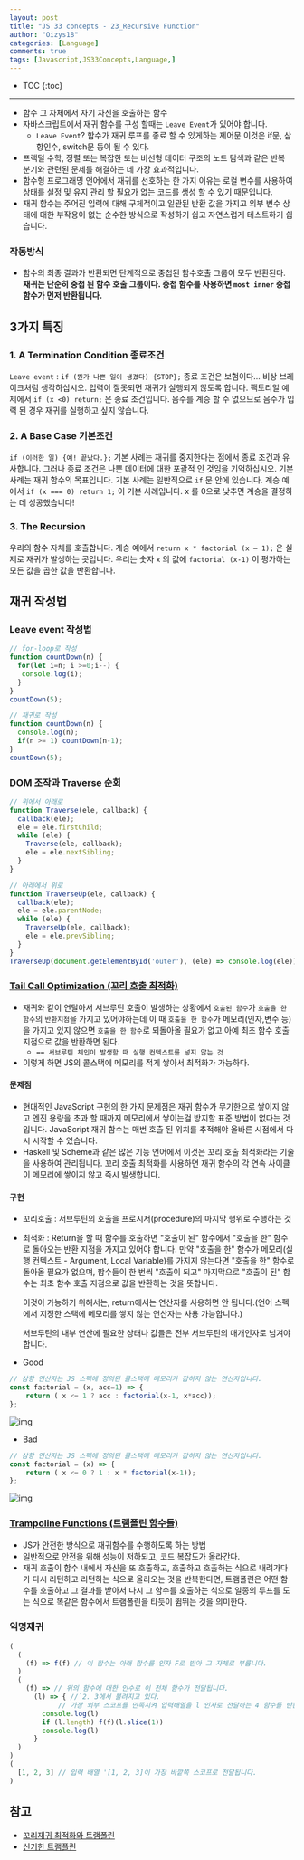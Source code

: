 ```yaml
---
layout: post
title: "JS 33 concepts - 23_Recursive Function"
author: "Oizys18"
categories: [Language]
comments: true
tags: [Javascript,JS33Concepts,Language,]
---
```


* TOC
{:toc}
* * *
- 함수 그 자체에서 자기 자신을 호출하는 함수 
- 자바스크립트에서 재귀 함수를 구성 할때는 `Leave Event`가 있어야 합니다.
  - `Leave Event`?
    함수가 재귀 루프를 종료 할 수 있게하는 제어문
    이것은 if문, 삼항인수, switch문 등이 될 수 있다.
- 프랙털 수학, 정렬 또는 복잡한 또는 비선형 데이터 구조의 노드 탐색과 같은 반복 분기와 관련된 문제를 해결하는 데
  가장 효과적입니다.
- 함수형 프로그래밍 언어에서 재귀를 선호하는 한 가지 이유는 로컬 변수를 사용하여 상태를 설정 및 유지 관리 할 필요가 없는 코드를 생성 할 수 있기 때문입니다.
- 재귀 함수는 주어진 입력에 대해 구체적이고 일관된 반환 값을 가지고 외부 변수 상태에 대한 부작용이 없는 순수한 방식으로 작성하기 쉽고 자연스럽게 테스트하기 쉽습니다.

### 작동방식

- 함수의 최종 결과가 반환되면 단계적으로 중첩된 함수호출 그룹이 모두 반환된다. **재귀는 단순히 중첩 된 함수 호출 그룹이다. 중첩 함수를 사용하면 `most inner` 중첩 함수가 먼저 반환됩니다.**

## 3가지 특징

### 1. A Termination Condition 종료조건

`Leave event` : `if (뭔가 나쁜 일이 생겼다) {STOP};` 종료 조건은 보험이다... 비상 브레이크처럼 생각하십시오. 입력이 잘못되면 재귀가 실행되지 않도록 합니다. 팩토리얼 예제에서 `if (x <0) return;` 은 종료 조건입니다. 음수를 계승 할 수 없으므로 음수가 입력 된 경우 재귀를 실행하고 싶지 않습니다.

### 2. A Base Case 기본조건

 `if (이러한 일) {예! 끝났다.};` 기본 사례는 재귀를 중지한다는 점에서 종료 조건과 유사합니다. 그러나 종료 조건은 나쁜 데이터에 대한 포괄적 인 것임을 기억하십시오. 기본 사례는 재귀 함수의 목표입니다. 기본 사례는 일반적으로 `if` 문 안에 있습니다. 계승 예에서 `if (x === 0) return 1;` 이 기본 사례입니다. x 를 0으로 낮추면 계승을 결정하는 데 성공했습니다!

### 3. The Recursion 

 우리의 함수 자체를 호출합니다. 계승 예에서 `return x * factorial (x — 1);` 은 실제로 재귀가 발생하는 곳입니다. 우리는 숫자 `x` 의 값에 `factorial (x-1)` 이 평가하는 모든 값을 곱한 값을 반환합니다.

## 재귀 작성법

### Leave event 작성법

```js
// for-loop로 작성
function countDown(n) {
  for(let i=n; i >=0;i--) {
   console.log(i);
  } 
}
countDown(5);

// 재귀로 작성
function countDown(n) {
  console.log(n);
  if(n >= 1) countDown(n-1);
}
countDown(5);
```

### DOM 조작과 Traverse 순회

```js
// 위에서 아래로
function Traverse(ele, callback) {
  callback(ele);
  ele = ele.firstChild;
  while (ele) {
    Traverse(ele, callback);
    ele = ele.nextSibling;
  }
}

// 아래에서 위로 
function TraverseUp(ele, callback) {
  callback(ele);
  ele = ele.parentNode;
  while (ele) {
    TraverseUp(ele, callback);
    ele = ele.prevSibling;
  }
}
TraverseUp(document.getElementById('outer'), (ele) => console.log(ele));
```

### [Tail Call Optimization (꼬리 호출 최적화)](https://velog.io/@yesdoing/%EA%BC%AC%EB%A6%AC-%EB%AC%BC%EA%B8%B0-%EC%B5%9C%EC%A0%81%ED%99%94Tail-Call-Optimization%EB%9E%80-2yjnslo7sr)

- 재귀와 같이 연달아서 서브루틴 호출이 발생하는 상황에서 `호출된 함수`가 `호출을 한 함수`의 `반환지점`을 가지고 있어야하는데 이 때 `호출을 한 함수`가  메모리(인자,변수 등)을 가지고 있지 않으면 `호출을 한 함수`로 되돌아올 필요가 없고 아예 최초 함수 호출지점으로 값을 반환하면 된다. 
  - `== 서브루틴 체인이 발생할 때 실행 컨텍스트를 넣지 않는 것 `
- 이렇게 하면 JS의 콜스택에 메모리를 적게 쌓아서 최적화가 가능하다.

#### 문제점

- 현대적인 JavaScript 구현의 한 가지 문제점은 재귀 함수가 무기한으로 쌓이지 않고 엔진 용량을 초과 할 때까지
  메모리에서 쌓이는걸 방지할 표준 방법이 없다는 것입니다.
  JavaScript 재귀 함수는 매번 호출 된 위치를 추적해야 올바른 시점에서 다시 시작할 수 있습니다.
- Haskell 및 Scheme과 같은 많은 기능 언어에서 이것은 꼬리 호출 최적화라는 기술을 사용하여 관리됩니다.
  꼬리 호출 최적화를 사용하면 재귀 함수의 각 연속 사이클이 메모리에 쌓이지 않고 즉시 발생합니다.

#### 구현

- 꼬리호출 : 서브루틴의 호출을 프로시저(procedure)의 마지막 행위로 수행하는 것

- 최적화 : Return을 할 때 함수를 호출하면 "호출이 된" 함수에서 "호출을 한" 함수로 돌아오는 반환 지점을 가지고 있어야 합니다. 만약 "호출을 한" 함수가 메모리(실행 컨텍스트 - Argument, Local Variable)를 가지지 않는다면 "호출을 한" 함수로 돌아올 필요가 없으며, 함수들이 한 번씩 "호출이 되고" 마지막으로 "호출이 된" 함수는 최초 함수 호출 지점으로 값을 반환하는 것을 뜻합니다.

  이것이 가능하기 위해서는, return에서는 연산자를 사용하면 안 됩니다.(언어 스펙에서 지정한 스택에 메모리를 쌓지 않는 연산자는 사용 가능합니다.)

  서브루틴의 내부 연산에 필요한 상태나 값들은 전부 서브루틴의 매개인자로 넘겨야 합니다.

- Good

```js
// 삼항 연산자는 JS 스펙에 정의된 콜스택에 메모리가 잡히지 않는 연산자입니다.
const factorial = (x, acc=1) => {
	return ( x <= 1 ? acc : factorial(x-1, x*acc));
};
```

![img](https://media.vlpt.us/post-images/yesdoing/b7d00c40-da89-11e8-8483-39fd55313fb0/image.png)

- Bad

```js
// 삼항 연산자는 JS 스펙에 정의된 콜스택에 메모리가 잡히지 않는 연산자입니다.
const factorial = (x) => {
	return ( x <= 0 ? 1 : x * factorial(x-1));
};
```

![img](https://media.vlpt.us/post-images/yesdoing/bd3ff460-da89-11e8-8483-39fd55313fb0/image.png)

### [Trampoline Functions (트램폴린 함수들)](https://en.wikipedia.org/wiki/Trampoline_(computing))

- JS가 안전한 방식으로 재귀함수를 수행하도록 하는 방법
- 일반적으로 안전을 위해 성능이 저하되고, 코드 복잡도가 올라간다. 
- 재귀 호출이 함수 내에서 자신을 또 호출하고, 호출하고 호출하는 식으로 내려가다가 다시 리턴하고 리턴하는 식으로 올라오는 것을 반복한다면, 트램폴린은 어떤 함수를 호출하고 그 결과를 받아서 다시 그 함수를 호출하는 식으로 일종의 루프를 도는 식으로 똑같은 함수에서 트램폴린을 타듯이 뜀뛰는 것을 의미한다.

### 익명재귀

```js
(
  (
    (f) => f(f) // 이 함수는 아래 함수를 인자 F로 받아 그 자체로 부릅니다.
  )
  (
    (f) => // 위의 함수에 대한 인수로 이 전체 함수가 전달됩니다.
      (l) => { //`2. 3에서 불려지고 있다.
          	// 가장 외부 스코프를 만족시켜 입력배열을 l 인자로 전달하는 4 함수를 반환하는 결과를 낳습니다.
        console.log(l)
        if (l.length) f(f)(l.slice(1))
        console.log(l)
      }
  )
)
(
  [1, 2, 3] // 입력 배열 '[1, 2, 3]이 가장 바깥쪽 스코프로 전달됩니다.
)

```



## 참고

- [꼬리재귀 최적화와 트램폴린](https://soooprmx.com/archives/6537)
- [신기한 트램폴린](https://www.it-swarm.dev/ko/javascript/%EC%99%9C-%ED%8A%B8%EB%9E%A8%ED%8E%84%EB%A6%B0%EC%9D%B4-%EC%9E%91%EB%8F%99%ED%95%A9%EB%8B%88%EA%B9%8C/l966966505/)